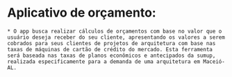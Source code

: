 # Aplicativo de orçamento:
    * O app busca realizar cálculos de orçamentos com base no valor que o usuário deseja receber do seu cliente, apresentando os valores a serem cobrados para seus clientes de projetos de arquitetura com base nas taxas de máquinas de cartão de crédito do mercado. Esta ferramenta será baseada nas taxas de planos econômicos e antecipados da sumup, realizada especificamente para a demanda de uma arquitetura em Maceió-AL.
